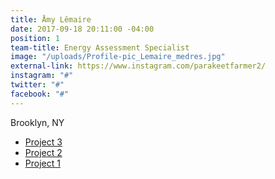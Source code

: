 ```yaml
---
title: Åmy Lêmaire
date: 2017-09-18 20:11:00 -04:00
position: 1
team-title: Energy Assessment Specialist
image: "/uploads/Profile-pic_Lemaire_medres.jpg"
external-link: https://www.instagram.com/parakeetfarmer2/
instagram: "#"
twitter: "#"
facebook: "#"
---
```


Brooklyn, NY

* [Project 3](http://ati.siteleaf.net/log-book/new-from-ati-the-alignment-candle/)
* [Project 2 ](http://ati.siteleaf.net/log-book/the-panel-discussion-at-urbanglass-gallery/)
* [Project 1](http://ati.siteleaf.net/log-book/introducing-amy-lemaire/)